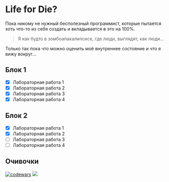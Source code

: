# Life for Die?

Пока никому не нужный бесполезный программист, которые пытается хоть что-то из себя создать и вкладывается в это на 100%.

> Я как будто в зомбоапакалипсисе, где люди, выглядят, как люди...

Только так пока что можно оценить моё внутреннее состояние и что я вижу вокруг...
## Блок 1
   - [x] Лабораторная работа 1
   - [x] Лабораторная работа 2
   - [x] Лабораторная работа 3
   - [x] Лабораторная работа 4
## Блок 2
   - [x] Лабораторная работа 1
   - [x] Лабораторная работа 2
   - [ ] Лабораторная работа 3
   - [ ] Лабораторная работа 4
## Очивочки
[![codewars](https://www.codewars.com/users/kostya%20bet/badges/micro)](https://codewars.com/users/kostya%20bet)
 <a href="https://leetcode.com/kostyabet/">
     <img src="https://cp-logo.vercel.app/leetcode/kostyabet"/>
 </a>
